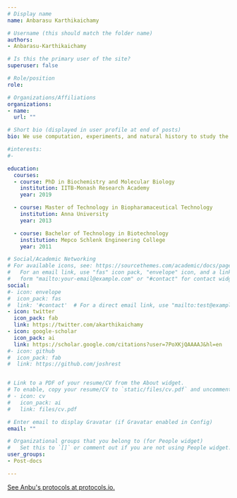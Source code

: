 ```yaml
---
# Display name
name: Anbarasu Karthikaichamy

# Username (this should match the folder name)
authors:
- Anbarasu-Karthikaichamy

# Is this the primary user of the site?
superuser: false

# Role/position
role: 

# Organizations/Affiliations
organizations:
- name: 
  url: ""

# Short bio (displayed in user profile at end of posts)
bio: We use computation, experiments, and natural history to study the evolution of biological systems.

#interests:
#- 

education:
  courses:
  - course: PhD in Biochemistry and Molecular Biology
    institution: IITB-Monash Research Academy
    year: 2019

  - course: Master of Technology in Biopharamaceutical Technology
    institution: Anna University
    year: 2013

  - course: Bachelor of Technology in Biotechnology
    institution: Mepco Schlenk Engineering College
    year: 2011

# Social/Academic Networking
# For available icons, see: https://sourcethemes.com/academic/docs/page-builder/#icons
#   For an email link, use "fas" icon pack, "envelope" icon, and a link in the
#   form "mailto:your-email@example.com" or "#contact" for contact widget.
social:
#- icon: envelope
#  icon_pack: fas
#  link: '#contact'  # For a direct email link, use "mailto:test@example.org".
- icon: twitter
  icon_pack: fab
  link: https://twitter.com/akarthikaichamy
- icon: google-scholar
  icon_pack: ai
  link: https://scholar.google.com/citations?user=7PoXKjQAAAAJ&hl=en
#- icon: github
#  icon_pack: fab
#  link: https://github.com/joshrest


# Link to a PDF of your resume/CV from the About widget.
# To enable, copy your resume/CV to `static/files/cv.pdf` and uncomment the lines below.
# - icon: cv
#   icon_pack: ai
#   link: files/cv.pdf

# Enter email to display Gravatar (if Gravatar enabled in Config)
email: ""

# Organizational groups that you belong to (for People widget)
#   Set this to `[]` or comment out if you are not using People widget.
user_groups:
- Post-docs

---
```

<a href="https://www.protocols.io/researchers/anbarasu-karthikaichamy1"> See Anbu's protocols at protocols.io. </a>
